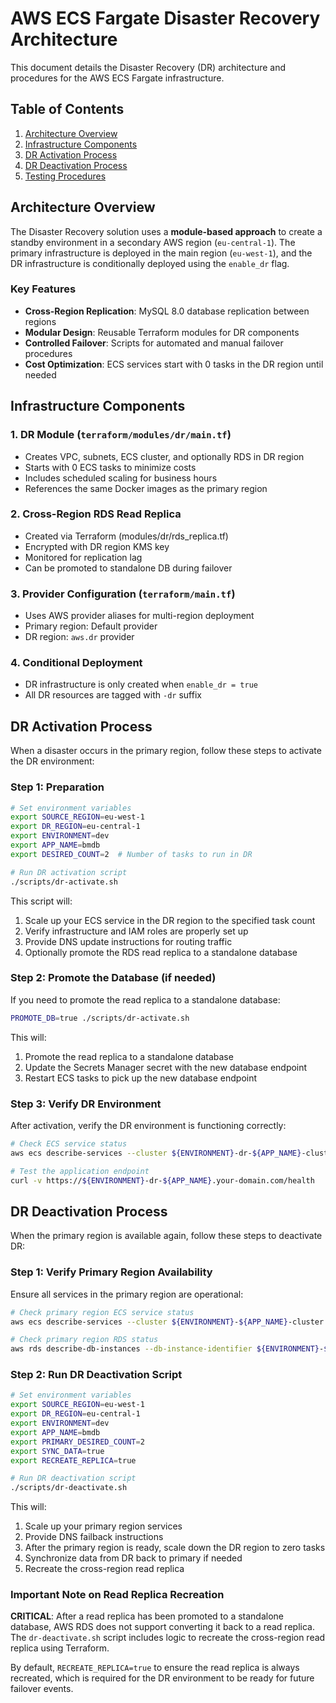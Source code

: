 # AWS ECS Fargate Disaster Recovery Architecture

This document details the Disaster Recovery (DR) architecture and procedures for the AWS ECS Fargate infrastructure.

## Table of Contents

1. [Architecture Overview](#architecture-overview)
2. [Infrastructure Components](#infrastructure-components)
3. [DR Activation Process](#dr-activation-process)
4. [DR Deactivation Process](#dr-deactivation-process)
5. [Testing Procedures](#testing-procedures)

## Architecture Overview

The Disaster Recovery solution uses a **module-based approach** to create a standby environment in a secondary AWS region (`eu-central-1`). The primary infrastructure is deployed in the main region (`eu-west-1`), and the DR infrastructure is conditionally deployed using the `enable_dr` flag.

### Key Features

- **Cross-Region Replication**: MySQL 8.0 database replication between regions
- **Modular Design**: Reusable Terraform modules for DR components
- **Controlled Failover**: Scripts for automated and manual failover procedures
- **Cost Optimization**: ECS services start with 0 tasks in the DR region until needed

## Infrastructure Components

### 1. DR Module (`terraform/modules/dr/main.tf`)
- Creates VPC, subnets, ECS cluster, and optionally RDS in DR region
- Starts with 0 ECS tasks to minimize costs
- Includes scheduled scaling for business hours
- References the same Docker images as the primary region

### 2. Cross-Region RDS Read Replica
- Created via Terraform (modules/dr/rds_replica.tf)
- Encrypted with DR region KMS key
- Monitored for replication lag
- Can be promoted to standalone DB during failover

### 3. Provider Configuration (`terraform/main.tf`)
- Uses AWS provider aliases for multi-region deployment
- Primary region: Default provider
- DR region: `aws.dr` provider

### 4. Conditional Deployment
- DR infrastructure is only created when `enable_dr = true`
- All DR resources are tagged with `-dr` suffix

## DR Activation Process

When a disaster occurs in the primary region, follow these steps to activate the DR environment:

### Step 1: Preparation

```bash
# Set environment variables
export SOURCE_REGION=eu-west-1
export DR_REGION=eu-central-1
export ENVIRONMENT=dev
export APP_NAME=bmdb
export DESIRED_COUNT=2  # Number of tasks to run in DR

# Run DR activation script
./scripts/dr-activate.sh
```

This script will:

1. Scale up your ECS service in the DR region to the specified task count
2. Verify infrastructure and IAM roles are properly set up
3. Provide DNS update instructions for routing traffic
4. Optionally promote the RDS read replica to a standalone database

### Step 2: Promote the Database (if needed)

If you need to promote the read replica to a standalone database:

```bash
PROMOTE_DB=true ./scripts/dr-activate.sh
```

This will:

1. Promote the read replica to a standalone database
2. Update the Secrets Manager secret with the new database endpoint
3. Restart ECS tasks to pick up the new database endpoint

### Step 3: Verify DR Environment

After activation, verify the DR environment is functioning correctly:

```bash
# Check ECS service status
aws ecs describe-services --cluster ${ENVIRONMENT}-dr-${APP_NAME}-cluster --services ${ENVIRONMENT}-dr-${APP_NAME}-service --region ${DR_REGION}

# Test the application endpoint
curl -v https://${ENVIRONMENT}-dr-${APP_NAME}.your-domain.com/health
```

## DR Deactivation Process

When the primary region is available again, follow these steps to deactivate DR:

### Step 1: Verify Primary Region Availability

Ensure all services in the primary region are operational:

```bash
# Check primary region ECS service status
aws ecs describe-services --cluster ${ENVIRONMENT}-${APP_NAME}-cluster --services ${ENVIRONMENT}-${APP_NAME}-service --region ${SOURCE_REGION}

# Check primary region RDS status
aws rds describe-db-instances --db-instance-identifier ${ENVIRONMENT}-${APP_NAME}-db --region ${SOURCE_REGION} --query 'DBInstances[0].DBInstanceStatus'
```

### Step 2: Run DR Deactivation Script

```bash
# Set environment variables
export SOURCE_REGION=eu-west-1
export DR_REGION=eu-central-1
export ENVIRONMENT=dev
export APP_NAME=bmdb
export PRIMARY_DESIRED_COUNT=2
export SYNC_DATA=true
export RECREATE_REPLICA=true

# Run DR deactivation script
./scripts/dr-deactivate.sh
```

This will:

1. Scale up your primary region services
2. Provide DNS failback instructions
3. After the primary region is ready, scale down the DR region to zero tasks
4. Synchronize data from DR back to primary if needed
5. Recreate the cross-region read replica

### Important Note on Read Replica Recreation

**CRITICAL**: After a read replica has been promoted to a standalone database, AWS RDS does not support converting it back to a read replica. The `dr-deactivate.sh` script includes logic to recreate the cross-region read replica using Terraform.

By default, `RECREATE_REPLICA=true` to ensure the read replica is always recreated, which is required for the DR environment to be ready for future failover events.
